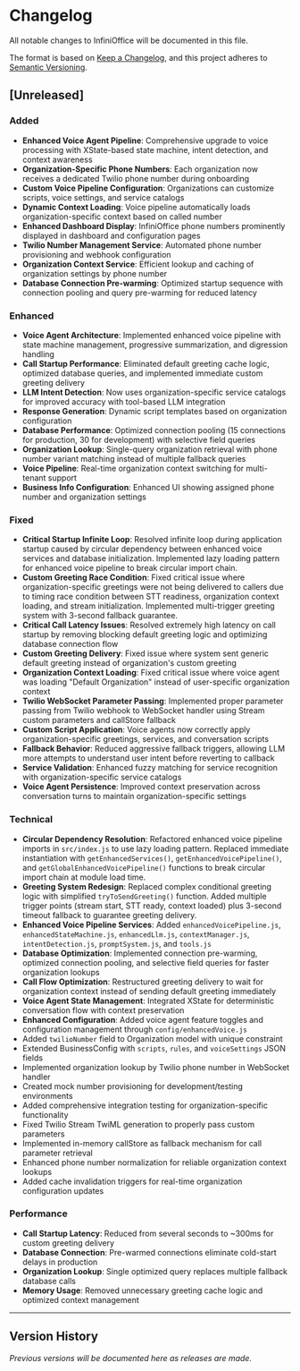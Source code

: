 # Changelog

All notable changes to InfiniOffice will be documented in this file.

The format is based on [Keep a Changelog](https://keepachangelog.com/en/1.0.0/),
and this project adheres to [Semantic Versioning](https://semver.org/spec/v2.0.0.html).

## [Unreleased]

### Added
- **Enhanced Voice Agent Pipeline**: Comprehensive upgrade to voice processing with XState-based state machine, intent detection, and context awareness
- **Organization-Specific Phone Numbers**: Each organization now receives a dedicated Twilio phone number during onboarding
- **Custom Voice Pipeline Configuration**: Organizations can customize scripts, voice settings, and service catalogs
- **Dynamic Context Loading**: Voice pipeline automatically loads organization-specific context based on called number
- **Enhanced Dashboard Display**: InfiniOffice phone numbers prominently displayed in dashboard and configuration pages
- **Twilio Number Management Service**: Automated phone number provisioning and webhook configuration
- **Organization Context Service**: Efficient lookup and caching of organization settings by phone number
- **Database Connection Pre-warming**: Optimized startup sequence with connection pooling and query pre-warming for reduced latency

### Enhanced
- **Voice Agent Architecture**: Implemented enhanced voice pipeline with state machine management, progressive summarization, and digression handling
- **Call Startup Performance**: Eliminated default greeting cache logic, optimized database queries, and implemented immediate custom greeting delivery
- **LLM Intent Detection**: Now uses organization-specific service catalogs for improved accuracy with tool-based LLM integration
- **Response Generation**: Dynamic script templates based on organization configuration
- **Database Performance**: Optimized connection pooling (15 connections for production, 30 for development) with selective field queries
- **Organization Lookup**: Single-query organization retrieval with phone number variant matching instead of multiple fallback queries
- **Voice Pipeline**: Real-time organization context switching for multi-tenant support
- **Business Info Configuration**: Enhanced UI showing assigned phone number and organization settings

### Fixed
- **Critical Startup Infinite Loop**: Resolved infinite loop during application startup caused by circular dependency between enhanced voice services and database initialization. Implemented lazy loading pattern for enhanced voice pipeline to break circular import chain.
- **Custom Greeting Race Condition**: Fixed critical issue where organization-specific greetings were not being delivered to callers due to timing race condition between STT readiness, organization context loading, and stream initialization. Implemented multi-trigger greeting system with 3-second fallback guarantee.
- **Critical Call Latency Issues**: Resolved extremely high latency on call startup by removing blocking default greeting logic and optimizing database connection flow
- **Custom Greeting Delivery**: Fixed issue where system sent generic default greeting instead of organization's custom greeting
- **Organization Context Loading**: Fixed critical issue where voice agent was loading "Default Organization" instead of user-specific organization context
- **Twilio WebSocket Parameter Passing**: Implemented proper parameter passing from Twilio webhook to WebSocket handler using Stream custom parameters and callStore fallback
- **Custom Script Application**: Voice agents now correctly apply organization-specific greetings, services, and conversation scripts
- **Fallback Behavior**: Reduced aggressive fallback triggers, allowing LLM more attempts to understand user intent before reverting to callback
- **Service Validation**: Enhanced fuzzy matching for service recognition with organization-specific service catalogs
- **Voice Agent Persistence**: Improved context preservation across conversation turns to maintain organization-specific settings

### Technical
- **Circular Dependency Resolution**: Refactored enhanced voice pipeline imports in `src/index.js` to use lazy loading pattern. Replaced immediate instantiation with `getEnhancedServices()`, `getEnhancedVoicePipeline()`, and `getGlobalEnhancedVoicePipeline()` functions to break circular import chain at module load time.
- **Greeting System Redesign**: Replaced complex conditional greeting logic with simplified `tryToSendGreeting()` function. Added multiple trigger points (stream start, STT ready, context loaded) plus 3-second timeout fallback to guarantee greeting delivery.
- **Enhanced Voice Pipeline Services**: Added `enhancedVoicePipeline.js`, `enhancedStateMachine.js`, `enhancedLlm.js`, `contextManager.js`, `intentDetection.js`, `promptSystem.js`, and `tools.js`
- **Database Optimization**: Implemented connection pre-warming, optimized connection pooling, and selective field queries for faster organization lookups
- **Call Flow Optimization**: Restructured greeting delivery to wait for organization context instead of sending default greeting immediately
- **Voice Agent State Management**: Integrated XState for deterministic conversation flow with context preservation
- **Enhanced Configuration**: Added voice agent feature toggles and configuration management through `config/enhancedVoice.js`
- Added `twilioNumber` field to Organization model with unique constraint
- Extended BusinessConfig with `scripts`, `rules`, and `voiceSettings` JSON fields
- Implemented organization lookup by Twilio phone number in WebSocket handler
- Created mock number provisioning for development/testing environments
- Added comprehensive integration testing for organization-specific functionality
- Fixed Twilio Stream TwiML generation to properly pass custom parameters
- Implemented in-memory callStore as fallback mechanism for call parameter retrieval
- Enhanced phone number normalization for reliable organization context lookups
- Added cache invalidation triggers for real-time organization configuration updates

### Performance
- **Call Startup Latency**: Reduced from several seconds to ~300ms for custom greeting delivery
- **Database Connection**: Pre-warmed connections eliminate cold-start delays in production
- **Organization Lookup**: Single optimized query replaces multiple fallback database calls
- **Memory Usage**: Removed unnecessary greeting cache logic and optimized context management

---

## Version History

*Previous versions will be documented here as releases are made.*
